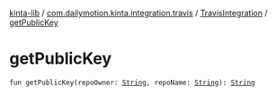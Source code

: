 [kinta-lib](../../index.md) / [com.dailymotion.kinta.integration.travis](../index.md) / [TravisIntegration](index.md) / [getPublicKey](./get-public-key.md)

# getPublicKey

`fun getPublicKey(repoOwner: `[`String`](https://kotlinlang.org/api/latest/jvm/stdlib/kotlin/-string/index.html)`, repoName: `[`String`](https://kotlinlang.org/api/latest/jvm/stdlib/kotlin/-string/index.html)`): `[`String`](https://kotlinlang.org/api/latest/jvm/stdlib/kotlin/-string/index.html)
